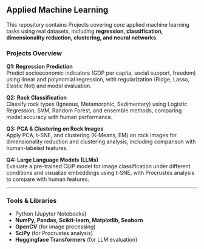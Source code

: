 ## Applied Machine Learning

This repository contains Projects covering core applied machine learning tasks using real datasets, including **regression, classification, dimensionality reduction, clustering, and neural networks**.

### Projects Overview

**Q1: Regression Prediction**  
Predict socioeconomic indicators (GDP per capita, social support, freedom) using linear and polynomial regression, with regularization (Ridge, Lasso, Elastic Net) and model evaluation.

**Q2: Rock Classification**  
Classify rock types (Igneous, Metamorphic, Sedimentary) using Logistic Regression, SVM, Random Forest, and ensemble methods, comparing model accuracy with human performance.

**Q3: PCA & Clustering on Rock Images**  
Apply PCA, t-SNE, and clustering (K-Means, EM) on rock images for dimensionality reduction and clustering analysis, including comparison with human-labeled features.

**Q4: Large Language Models (LLMs)**  
Evaluate a pre-trained CLIP model for image classification under different conditions and visualize embeddings using t-SNE, with Procrustes analysis to compare with human features.

---

### Tools & Libraries

- Python (Jupyter Notebooks)
- **NumPy, Pandas, Scikit-learn, Matplotlib, Seaborn**
- **OpenCV** (for image processing)
- **SciPy** (for Procrustes analysis)
- **Huggingface Transformers** (for LLM evaluation)
